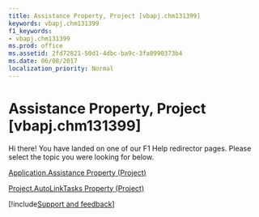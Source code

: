 ```yaml
---
title: Assistance Property, Project [vbapj.chm131399]
keywords: vbapj.chm131399
f1_keywords:
- vbapj.chm131399
ms.prod: office
ms.assetid: 2fd72821-50d1-4dbc-ba9c-3fa0990373b4
ms.date: 06/08/2017
localization_priority: Normal
---
```



# Assistance Property, Project [vbapj.chm131399]

Hi there! You have landed on one of our F1 Help redirector pages. Please select the topic you were looking for below.

[Application.Assistance Property (Project)](https://msdn.microsoft.com/library/f53bf107-9fd1-78f9-f8db-0b8c2acc5f72%28Office.15%29.aspx)

[Project.AutoLinkTasks Property (Project)](https://msdn.microsoft.com/library/300aed81-3404-4e46-6e01-78214b9507eb%28Office.15%29.aspx)

[!include[Support and feedback](~/includes/feedback-boilerplate.md)]
